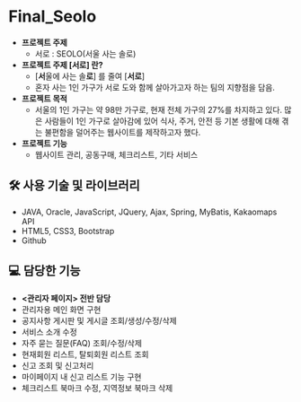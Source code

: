 # Final_Seolo
- **프로젝트 주제**
    - 서로 : SEOLO(서울 사는 솔로)
- **프로젝트 주제 [서로] 란?**
    - [**서**울에 사는 솔**로**] 를 줄여 [**서로**]
    - 혼자 사는 1인 가구가 서로 도와 함께 살아가고자 하는 팀의 지향점을 담음.
- **프로젝트 목적**
    - 서울의 1인 가구는 약 98만 가구로, 현재 전체 가구의 27%를 차지하고 있다. 많은 사람들이 1인 가구로 살아감에 있어 식사, 주거, 안전 등 기본 생활에 대해 겪는 불편함을 덜어주는 웹사이트를 제작하고자 했다.
- **프로젝트 기능**
    - 웹사이트 관리, 공동구매, 체크리스트, 기타 서비스

## 🛠️ 사용 기술 및 라이브러리

- JAVA, Oracle, JavaScript, JQuery, Ajax, Spring, MyBatis, Kakaomaps API
- HTML5, CSS3,  Bootstrap
- Github

## 💻 담당한 기능

- **<관리자 페이지> 전반 담당**
- 관리자용 메인 화면 구현
- 공지사항 게시판 및 게시글 조회/생성/수정/삭제
- 서비스 소개 수정
- 자주 묻는 질문(FAQ) 조회/수정/삭제
- 현재회원 리스트, 탈퇴회원 리스트 조회
- 신고 조회 및 신고처리
- 마이페이지 내 신고 리스트 기능 구현
- 체크리스트 북마크 수정, 지역정보 북마크 삭제
